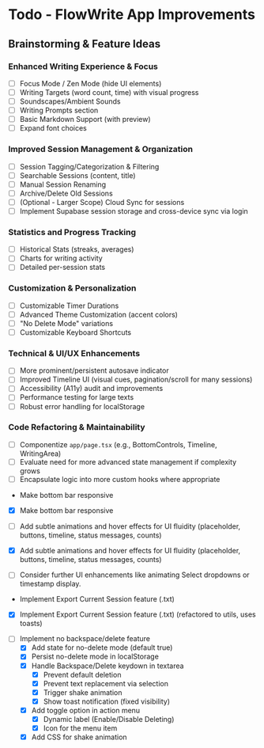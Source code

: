 # Todo - FlowWrite App Improvements

## Brainstorming & Feature Ideas

### Enhanced Writing Experience & Focus
- [ ] Focus Mode / Zen Mode (hide UI elements)
- [ ] Writing Targets (word count, time) with visual progress
- [ ] Soundscapes/Ambient Sounds
- [ ] Writing Prompts section
- [ ] Basic Markdown Support (with preview)
- [ ] Expand font choices

### Improved Session Management & Organization
- [ ] Session Tagging/Categorization & Filtering
- [ ] Searchable Sessions (content, title)
- [ ] Manual Session Renaming
- [ ] Archive/Delete Old Sessions
- [ ] (Optional - Larger Scope) Cloud Sync for sessions
- [ ] Implement Supabase session storage and cross-device sync via login

### Statistics and Progress Tracking
- [ ] Historical Stats (streaks, averages)
- [ ] Charts for writing activity
- [ ] Detailed per-session stats

### Customization & Personalization
- [ ] Customizable Timer Durations
- [ ] Advanced Theme Customization (accent colors)
- [ ] "No Delete Mode" variations
- [ ] Customizable Keyboard Shortcuts

### Technical & UI/UX Enhancements
- [ ] More prominent/persistent autosave indicator
- [ ] Improved Timeline UI (visual cues, pagination/scroll for many sessions)
- [ ] Accessibility (A11y) audit and improvements
- [ ] Performance testing for large texts
- [ ] Robust error handling for localStorage

### Code Refactoring & Maintainability
- [ ] Componentize `app/page.tsx` (e.g., BottomControls, Timeline, WritingArea)
- [ ] Evaluate need for more advanced state management if complexity grows
- [ ] Encapsulate logic into more custom hooks where appropriate

- Make bottom bar responsive
+ [x] Make bottom bar responsive
- [ ] Add subtle animations and hover effects for UI fluidity (placeholder, buttons, timeline, status messages, counts)
+ [x] Add subtle animations and hover effects for UI fluidity (placeholder, buttons, timeline, status messages, counts)
- [ ] Consider further UI enhancements like animating Select dropdowns or timestamp display.
- Implement Export Current Session feature (.txt) 
+ [x] Implement Export Current Session feature (.txt) (refactored to utils, uses toasts) 
- [ ] Implement no backspace/delete feature
  - [x] Add state for no-delete mode (default true)
  - [x] Persist no-delete mode in localStorage
  - [x] Handle Backspace/Delete keydown in textarea
    - [x] Prevent default deletion
    - [x] Prevent text replacement via selection
    - [x] Trigger shake animation
    - [x] Show toast notification (fixed visibility)
  - [x] Add toggle option in action menu
    - [x] Dynamic label (Enable/Disable Deleting)
    - [x] Icon for the menu item
  - [x] Add CSS for shake animation 
